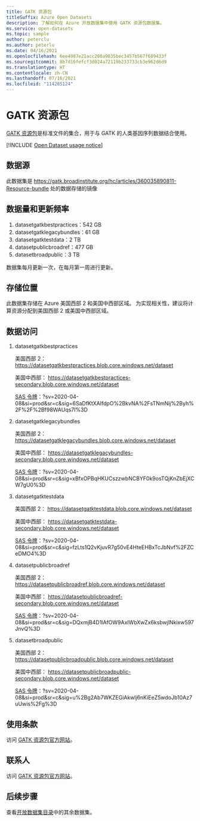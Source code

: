 ```yaml
---
title: GATK 资源包
titleSuffix: Azure Open Datasets
description: 了解如何在 Azure 开放数据集中使用 GATK 资源包数据集。
ms.service: open-datasets
ms.topic: sample
author: peterclu
ms.author: peterlu
ms.date: 04/16/2021
ms.openlocfilehash: 6ee4987e21acc280a9835bec3457b567f689433f
ms.sourcegitcommit: 8b7d16fefcf3d024a72119b233733cb3e962d6d9
ms.translationtype: HT
ms.contentlocale: zh-CN
ms.lasthandoff: 07/16/2021
ms.locfileid: "114285124"
---
```

# <a name="gatk-resource-bundle"></a>GATK 资源包

[GATK 资源包](https://gatk.broadinstitute.org/hc/articles/360035890811-Resource-bundle)是标准文件的集合，用于与 GATK 的人类基因序列数据结合使用。

[!INCLUDE [Open Dataset usage notice](../../includes/open-datasets-usage-note.md)]

## <a name="data-source"></a>数据源

此数据集是 https://gatk.broadinstitute.org/hc/articles/360035890811-Resource-bundle 处的数据存储的镜像

## <a name="data-volumes-and-update-frequency"></a>数据量和更新频率

1. datasetgatkbestpractices：542 GB
1. datasetgatklegacybundles：61 GB
1. datasetgatktestdata：2 TB
1. datasetpublicbroadref：477 GB
1. datasetbroadpublic：3 TB

数据集每月更新一次，在每月第一周进行更新。

## <a name="storage-location"></a>存储位置

此数据集存储在 Azure 美国西部 2 和美国中西部区域。 为实现相关性，建议将计算资源分配到美国西部 2 或美国中西部区域。

## <a name="data-access"></a>数据访问

1. datasetgatkbestpractices

    美国西部 2： https://datasetgatkbestpractices.blob.core.windows.net/dataset
    
    美国中西部： https://datasetgatkbestpractices-secondary.blob.core.windows.net/dataset
    
    [SAS 令牌](../storage/common/storage-sas-overview.md)：?sv=2020-04-08&si=prod&sr=c&sig=6SaDfKtXAIfdpO%2BkvNA%2FsTNmNij%2Byh%2F%2F%2Bf98WAUqs7I%3D

2. datasetgatklegacybundles

    美国西部 2： https://datasetgatklegacybundles.blob.core.windows.net/dataset
    
    美国中西部： https://datasetgatklegacybundles-secondary.blob.core.windows.net/dataset
    
    [SAS 令牌](../storage/common/storage-sas-overview.md)：?sv=2020-04-08&si=prod&sr=c&sig=xBfxOPBqHKUCszzwbNCBYF0k9osTQjKnZbEjXCW7gU0%3D

3. datasetgatktestdata

    美国西部 2： https://datasetgatktestdata.blob.core.windows.net/dataset
    
    美国中西部： https://datasetgatktestdata-secondary.blob.core.windows.net/dataset
    
    [SAS 令牌](../storage/common/storage-sas-overview.md)：?sv=2020-04-08&si=prod&sr=c&sig=fzLts1Q2vKjuvR7g50vE4HteEHBxTcJbNvf%2FZCeDMO4%3D

4. datasetpublicbroadref
    
    美国西部 2： https://datasetpublicbroadref.blob.core.windows.net/dataset
    
    美国中西部： https://datasetpublicbroadref-secondary.blob.core.windows.net/dataset
    
    [SAS 令牌](../storage/common/storage-sas-overview.md)：?sv=2020-04-08&si=prod&sr=c&sig=DQxmjB4D1lAfOW9AxIWbXwZx6ksbwjlNkixw597JnvQ%3D

5. datasetbroadpublic

    美国西部 2： https://datasetpublicbroadpublic.blob.core.windows.net/dataset
    
    美国中西部： https://datasetpublicbroadpublic-secondary.blob.core.windows.net/dataset
    
    [SAS 令牌](../storage/common/storage-sas-overview.md)：?sv=2020-04-08&si=prod&sr=c&sig=u%2Bg2Ab7WKZEGiAkwlj6nKiEeZ5wdoJb10Az7uUwis%2Fg%3D

## <a name="use-terms"></a>使用条款

访问 [GATK 资源包官方网站](https://gatk.broadinstitute.org/hc/articles/360035890811-Resource-bundle)。

## <a name="contact"></a>联系人

访问 [GATK 资源包官方网站](https://gatk.broadinstitute.org/hc/articles/360035890811-Resource-bundle)。

## <a name="next-steps"></a>后续步骤

查看[开放数据集目录](dataset-catalog.md)中的其余数据集。